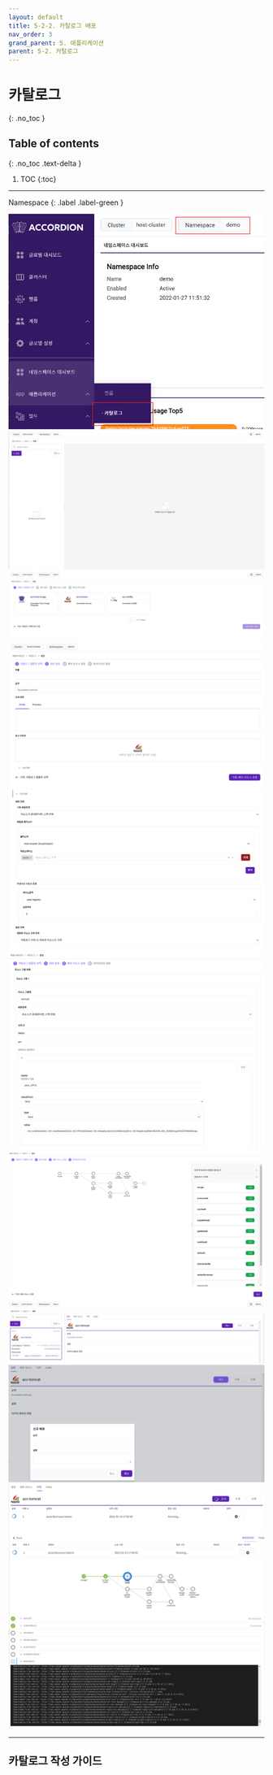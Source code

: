 ```yaml
---
layout: default
title: 5-2-2. 카탈로그 배포
nav_order: 3
grand_parent: 5. 애플리케이션
parent: 5-2. 카탈로그
---
```


# 카탈로그 
{: .no_toc }

## Table of contents
{: .no_toc .text-delta }

1. TOC
{:toc}

---

Namespace
{: .label .label-green }

![deploy-001.png](/assets/images/application/catalog/deploy-001.png)
![deploy-002.png](/assets/images/application/catalog/deploy-002.png)
![deploy-003.png](/assets/images/application/catalog/deploy-003.png)
![deploy-004.png](/assets/images/application/catalog/deploy-004.png)
![deploy-005.png](/assets/images/application/catalog/deploy-005.png)
![deploy-006.png](/assets/images/application/catalog/deploy-006.png)
![deploy-007.png](/assets/images/application/catalog/deploy-007.png)
![deploy-008.png](/assets/images/application/catalog/deploy-008.png)
![deploy-009.png](/assets/images/application/catalog/deploy-009.png)
![deploy-010.png](/assets/images/application/catalog/deploy-010.png)
![deploy-011.png](/assets/images/application/catalog/deploy-011.png)






---

## 카탈로그 작성 가이드



